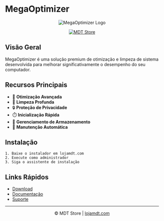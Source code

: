 # MegaOptimizer

<p align="center">
  <img src="/api/placeholder/200/200" alt="MegaOptimizer Logo"/>
</p>

<p align="center">
  <a href="https://lojamdt.com">
    <img src="/api/placeholder/120/40" alt="MDT Store"/>
  </a>
</p>

## Visão Geral

MegaOptimizer é uma solução premium de otimização e limpeza de sistema desenvolvida para melhorar significativamente o desempenho do seu computador.

## Recursos Principais

- 🚀 **Otimização Avançada**
- 🧹 **Limpeza Profunda**
- 🔒 **Proteção de Privacidade**
- ⏱️ **Inicialização Rápida**
- 💾 **Gerenciamento de Armazenamento**
- 🔄 **Manutenção Automática**

## Instalação

```
1. Baixe o instalador em lojamdt.com
2. Execute como administrador
3. Siga o assistente de instalação
```

## Links Rápidos

- [Download](https://lojamdt.com/download)
- [Documentação](https://lojamdt.com/docs)
- [Suporte](https://lojamdt.com/suporte)

---

<p align="center">
© MDT Store | <a href="https://lojamdt.com">lojamdt.com</a>
</p>
